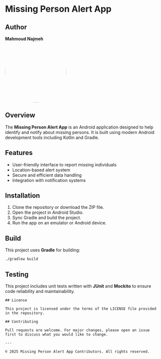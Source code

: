 
# Missing Person Alert App

## Author
**Mahmoud Najmeh**  
<img src="https://avatars.githubusercontent.com/u/78208459?u=c3f9c7d6b49fc9726c5ea8bce260656bcb9654b3&v=4" width="200px" style="border-radius: 50%;">

## Overview

The **Missing Person Alert App** is an Android application designed to help identify and notify about missing persons. It is built using modern Android development tools including Kotlin and Gradle.

## Features

- User-friendly interface to report missing individuals
- Location-based alert system
- Secure and efficient data handling
- Integration with notification systems

## Installation

1. Clone the repository or download the ZIP file.
2. Open the project in Android Studio.
3. Sync Gradle and build the project.
4. Run the app on an emulator or Android device.

## Build

This project uses **Gradle** for building:

```bash
./gradlew build
```

## Testing

This project includes unit tests written with **JUnit** and **Mockito** to ensure code reliability and maintainability.
```
## License

This project is licensed under the terms of the LICENSE file provided in the repository.

## Contributing

Pull requests are welcome. For major changes, please open an issue first to discuss what you would like to change.

---

© 2025 Missing Person Alert App Contributors. All rights reserved.

